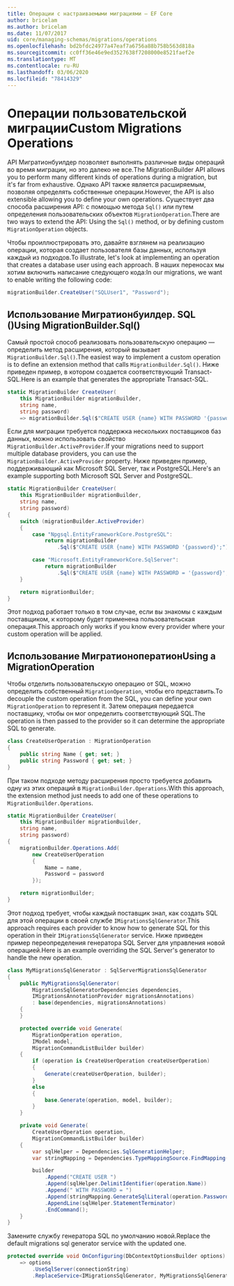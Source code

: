 ```yaml
---
title: Операции с настраиваемыми миграциями — EF Core
author: bricelam
ms.author: bricelam
ms.date: 11/07/2017
uid: core/managing-schemas/migrations/operations
ms.openlocfilehash: bd2bfdc24977a47eaf7a6756a88b758b563d818a
ms.sourcegitcommit: cc0ff36e46e9ed3527638f7208000e8521faef2e
ms.translationtype: MT
ms.contentlocale: ru-RU
ms.lasthandoff: 03/06/2020
ms.locfileid: "78414329"
---
```

# <a name="custom-migrations-operations"></a><span data-ttu-id="14fc0-102">Операции пользовательской миграции</span><span class="sxs-lookup"><span data-stu-id="14fc0-102">Custom Migrations Operations</span></span>

<span data-ttu-id="14fc0-103">API Мигратионбуилдер позволяет выполнять различные виды операций во время миграции, но это далеко не все.</span><span class="sxs-lookup"><span data-stu-id="14fc0-103">The MigrationBuilder API allows you to perform many different kinds of operations during a migration, but it's far from exhaustive.</span></span> <span data-ttu-id="14fc0-104">Однако API также является расширяемым, позволяя определять собственные операции.</span><span class="sxs-lookup"><span data-stu-id="14fc0-104">However, the API is also extensible allowing you to define your own operations.</span></span> <span data-ttu-id="14fc0-105">Существует два способа расширения API: с помощью метода `Sql()` или путем определения пользовательских объектов `MigrationOperation`.</span><span class="sxs-lookup"><span data-stu-id="14fc0-105">There are two ways to extend the API: Using the `Sql()` method, or by defining custom `MigrationOperation` objects.</span></span>

<span data-ttu-id="14fc0-106">Чтобы проиллюстрировать это, давайте взглянем на реализацию операции, которая создает пользователя базы данных, используя каждый из подходов.</span><span class="sxs-lookup"><span data-stu-id="14fc0-106">To illustrate, let's look at implementing an operation that creates a database user using each approach.</span></span> <span data-ttu-id="14fc0-107">В наших переносах мы хотим включить написание следующего кода:</span><span class="sxs-lookup"><span data-stu-id="14fc0-107">In our migrations, we want to enable writing the following code:</span></span>

``` csharp
migrationBuilder.CreateUser("SQLUser1", "Password");
```

## <a name="using-migrationbuildersql"></a><span data-ttu-id="14fc0-108">Использование Мигратионбуилдер. SQL ()</span><span class="sxs-lookup"><span data-stu-id="14fc0-108">Using MigrationBuilder.Sql()</span></span>

<span data-ttu-id="14fc0-109">Самый простой способ реализовать пользовательскую операцию — определить метод расширения, который вызывает `MigrationBuilder.Sql()`.</span><span class="sxs-lookup"><span data-stu-id="14fc0-109">The easiest way to implement a custom operation is to define an extension method that calls `MigrationBuilder.Sql()`.</span></span> <span data-ttu-id="14fc0-110">Ниже приведен пример, в котором создается соответствующий Transact-SQL.</span><span class="sxs-lookup"><span data-stu-id="14fc0-110">Here is an example that generates the appropriate Transact-SQL.</span></span>

``` csharp
static MigrationBuilder CreateUser(
    this MigrationBuilder migrationBuilder,
    string name,
    string password)
    => migrationBuilder.Sql($"CREATE USER {name} WITH PASSWORD '{password}';");
```

<span data-ttu-id="14fc0-111">Если для миграции требуется поддержка нескольких поставщиков баз данных, можно использовать свойство `MigrationBuilder.ActiveProvider`.</span><span class="sxs-lookup"><span data-stu-id="14fc0-111">If your migrations need to support multiple database providers, you can use the `MigrationBuilder.ActiveProvider` property.</span></span> <span data-ttu-id="14fc0-112">Ниже приведен пример, поддерживающий как Microsoft SQL Server, так и PostgreSQL.</span><span class="sxs-lookup"><span data-stu-id="14fc0-112">Here's an example supporting both Microsoft SQL Server and PostgreSQL.</span></span>

``` csharp
static MigrationBuilder CreateUser(
    this MigrationBuilder migrationBuilder,
    string name,
    string password)
{
    switch (migrationBuilder.ActiveProvider)
    {
        case "Npgsql.EntityFrameworkCore.PostgreSQL":
            return migrationBuilder
                .Sql($"CREATE USER {name} WITH PASSWORD '{password}';");

        case "Microsoft.EntityFrameworkCore.SqlServer":
            return migrationBuilder
                .Sql($"CREATE USER {name} WITH PASSWORD = '{password}';");
    }

    return migrationBuilder;
}
```

<span data-ttu-id="14fc0-113">Этот подход работает только в том случае, если вы знакомы с каждым поставщиком, к которому будет применена пользовательская операция.</span><span class="sxs-lookup"><span data-stu-id="14fc0-113">This approach only works if you know every provider where your custom operation will be applied.</span></span>

## <a name="using-a-migrationoperation"></a><span data-ttu-id="14fc0-114">Использование Мигратионоператион</span><span class="sxs-lookup"><span data-stu-id="14fc0-114">Using a MigrationOperation</span></span>

<span data-ttu-id="14fc0-115">Чтобы отделить пользовательскую операцию от SQL, можно определить собственный `MigrationOperation`, чтобы его представить.</span><span class="sxs-lookup"><span data-stu-id="14fc0-115">To decouple the custom operation from the SQL, you can define your own `MigrationOperation` to represent it.</span></span> <span data-ttu-id="14fc0-116">Затем операция передается поставщику, чтобы он мог определить соответствующий SQL.</span><span class="sxs-lookup"><span data-stu-id="14fc0-116">The operation is then passed to the provider so it can determine the appropriate SQL to generate.</span></span>

``` csharp
class CreateUserOperation : MigrationOperation
{
    public string Name { get; set; }
    public string Password { get; set; }
}
```

<span data-ttu-id="14fc0-117">При таком подходе методу расширения просто требуется добавить одну из этих операций в `MigrationBuilder.Operations`.</span><span class="sxs-lookup"><span data-stu-id="14fc0-117">With this approach, the extension method just needs to add one of these operations to `MigrationBuilder.Operations`.</span></span>

``` csharp
static MigrationBuilder CreateUser(
    this MigrationBuilder migrationBuilder,
    string name,
    string password)
{
    migrationBuilder.Operations.Add(
        new CreateUserOperation
        {
            Name = name,
            Password = password
        });

    return migrationBuilder;
}
```

<span data-ttu-id="14fc0-118">Этот подход требует, чтобы каждый поставщик знал, как создать SQL для этой операции в своей службе `IMigrationsSqlGenerator`.</span><span class="sxs-lookup"><span data-stu-id="14fc0-118">This approach requires each provider to know how to generate SQL for this operation in their `IMigrationsSqlGenerator` service.</span></span> <span data-ttu-id="14fc0-119">Ниже приведен пример переопределения генератора SQL Server для управления новой операцией.</span><span class="sxs-lookup"><span data-stu-id="14fc0-119">Here is an example overriding the SQL Server's generator to handle the new operation.</span></span>

``` csharp
class MyMigrationsSqlGenerator : SqlServerMigrationsSqlGenerator
{
    public MyMigrationsSqlGenerator(
        MigrationsSqlGeneratorDependencies dependencies,
        IMigrationsAnnotationProvider migrationsAnnotations)
        : base(dependencies, migrationsAnnotations)
    {
    }

    protected override void Generate(
        MigrationOperation operation,
        IModel model,
        MigrationCommandListBuilder builder)
    {
        if (operation is CreateUserOperation createUserOperation)
        {
            Generate(createUserOperation, builder);
        }
        else
        {
            base.Generate(operation, model, builder);
        }
    }

    private void Generate(
        CreateUserOperation operation,
        MigrationCommandListBuilder builder)
    {
        var sqlHelper = Dependencies.SqlGenerationHelper;
        var stringMapping = Dependencies.TypeMappingSource.FindMapping(typeof(string));

        builder
            .Append("CREATE USER ")
            .Append(sqlHelper.DelimitIdentifier(operation.Name))
            .Append(" WITH PASSWORD = ")
            .Append(stringMapping.GenerateSqlLiteral(operation.Password))
            .AppendLine(sqlHelper.StatementTerminator)
            .EndCommand();
    }
}
```

<span data-ttu-id="14fc0-120">Замените службу генератора SQL по умолчанию новой.</span><span class="sxs-lookup"><span data-stu-id="14fc0-120">Replace the default migrations sql generator service with the updated one.</span></span>

``` csharp
protected override void OnConfiguring(DbContextOptionsBuilder options)
    => options
        .UseSqlServer(connectionString)
        .ReplaceService<IMigrationsSqlGenerator, MyMigrationsSqlGenerator>();
```
